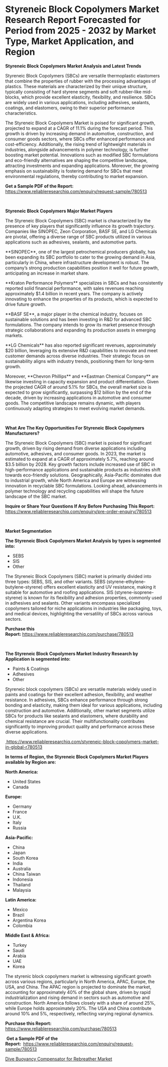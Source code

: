 <p><h1>Styreneic Block Copolymers Market Research Report Forecasted for Period from 2025 -  2032 by Market Type, Market Application, and Region</h1></p><p><strong>Styreneic Block Copolymers Market Analysis and Latest Trends</strong></p>
<p><p>Styreneic Block Copolymers (SBCs) are versatile thermoplastic elastomers that combine the properties of rubber with the processing advantages of plastics. These materials are characterized by their unique structure, typically consisting of hard styrene segments and soft rubber-like mid-blocks, which provide excellent elasticity, flexibility, and resilience. SBCs are widely used in various applications, including adhesives, sealants, coatings, and elastomers, owing to their superior performance characteristics.</p><p>The Styreneic Block Copolymers Market is poised for significant growth, projected to expand at a CAGR of 11.1% during the forecast period. This growth is driven by increasing demand in automotive, construction, and consumer goods sectors, where SBCs offer enhanced performance and cost-efficiency. Additionally, the rising trend of lightweight materials in industries, alongside advancements in polymer technology, is further boosting market potential. Innovations such as modified SBC formulations and eco-friendly alternatives are shaping the competitive landscape, attracting investments and expanding applications. Moreover, the growing emphasis on sustainability is fostering demand for SBCs that meet environmental regulations, thereby contributing to market expansion.</p></p>
<p><strong>Get a Sample PDF of the Report:&nbsp;</strong> <a href="https://www.reliableresearchiq.com/enquiry/request-sample/780513?utm_campaign=2927&utm_medium=2&utm_source=Github&utm_content=ia&utm_term=26032025&utm_id=styreneic-block-copolymers">https://www.reliableresearchiq.com/enquiry/request-sample/780513</a></p>
<p>&nbsp;</p>
<p><strong>Styreneic Block Copolymers Major Market Players</strong></p>
<p><p>The Styreneic Block Copolymers (SBC) market is characterized by the presence of key players that significantly influence its growth trajectory. Companies like SINOPEC, Zeon Corporation, BASF SE, and LG Chemicals are pivotal, offering a diverse range of SBC products utilized in various applications such as adhesives, sealants, and automotive parts.</p><p>**SINOPEC**, one of the largest petrochemical producers globally, has been expanding its SBC portfolio to cater to the growing demand in Asia, particularly in China, where infrastructure development is robust. The company’s strong production capabilities position it well for future growth, anticipating an increase in market share.</p><p>**Kraton Performance Polymers** specializes in SBCs and has consistently reported solid financial performance, with sales revenues reaching approximately $1.4 billion in recent years. The company is actively innovating to enhance the properties of its products, which is expected to drive future growth.</p><p>**BASF SE**, a major player in the chemical industry, focuses on sustainable solutions and has been investing in R&D for advanced SBC formulations. The company intends to grow its market presence through strategic collaborations and expanding its production assets in emerging markets.</p><p>**LG Chemicals** has also reported significant revenues, approximately $20 billion, leveraging its extensive R&D capabilities to innovate and meet customer demands across diverse industries. Their strategic focus on sustainability aligns with industry trends, positioning them for long-term growth.</p><p>Moreover, **Chevron Phillips** and **Eastman Chemical Company** are likewise investing in capacity expansion and product differentiation. Given the projected CAGR of around 5.1% for SBCs, the overall market size is expected to grow significantly, surpassing $12 billion by the end of the decade, driven by increasing applications in automotive and consumer goods. The competitive landscape remains dynamic, with players continuously adapting strategies to meet evolving market demands.</p></p>
<p>&nbsp;</p>
<p><strong>What Are The Key Opportunities For Styreneic Block Copolymers Manufacturers?</strong></p>
<p><p>The Styreneic Block Copolymers (SBC) market is poised for significant growth, driven by rising demand from diverse applications including automotive, adhesives, and consumer goods. In 2023, the market is estimated to expand at a CAGR of approximately 5.7%, reaching around $3.5 billion by 2028. Key growth factors include increased use of SBC in high-performance applications and sustainable products as industries shift towards eco-friendly solutions. Geographically, Asia-Pacific dominates due to industrial growth, while North America and Europe are witnessing innovation in recyclable SBC formulations. Looking ahead, advancements in polymer technology and recycling capabilities will shape the future landscape of the SBC market.</p></p>
<p><strong>Inquire or Share Your Questions If Any Before Purchasing This Report:</strong> <a href="https://www.reliableresearchiq.com/enquiry/pre-order-enquiry/780513?utm_campaign=2927&utm_medium=2&utm_source=Github&utm_content=ia&utm_term=26032025&utm_id=styreneic-block-copolymers">https://www.reliableresearchiq.com/enquiry/pre-order-enquiry/780513</a></p>
<p>&nbsp;</p>
<p><strong>Market Segmentation</strong></p>
<p><strong>The Styreneic Block Copolymers Market Analysis by types is segmented into:</strong></p>
<p><ul><li>SEBS</li><li>SIS</li><li>Other</li></ul></p>
<p><p>The Styreneic Block Copolymers (SBC) market is primarily divided into three types: SEBS, SIS, and other variants. SEBS (styrene-ethylene-butylene-styrene) offers excellent elasticity and UV resistance, making it suitable for automotive and roofing applications. SIS (styrene-isoprene-styrene) is known for its flexibility and adhesion properties, commonly used in adhesives and sealants. Other variants encompass specialized copolymers tailored for niche applications in industries like packaging, toys, and medical devices, highlighting the versatility of SBCs across various sectors.</p></p>
<p><strong>Purchase this Report:&nbsp;</strong><a href="https://www.reliableresearchiq.com/purchase/780513?utm_campaign=2927&utm_medium=2&utm_source=Github&utm_content=ia&utm_term=26032025&utm_id=styreneic-block-copolymers">https://www.reliableresearchiq.com/purchase/780513</a></p>
<p>&nbsp;</p>
<p><strong>The Styreneic Block Copolymers Market Industry Research by Application is segmented into:</strong></p>
<p><ul><li>Paints & Coatings</li><li>Adhesives</li><li>Other</li></ul></p>
<p><p>Styreneic block copolymers (SBCs) are versatile materials widely used in paints and coatings for their excellent adhesion, flexibility, and weather resistance. In adhesives, SBCs enhance performance through strong bonding and elasticity, making them ideal for various applications, including construction and automotive. Additionally, other market segments utilize SBCs for products like sealants and elastomers, where durability and chemical resistance are crucial. Their multifunctionality contributes significantly to improving product quality and performance across these diverse applications.</p></p>
<p><a href="https://www.reliableresearchiq.com/styreneic-block-copolymers-market-in-global-r780513?utm_campaign=2927&utm_medium=2&utm_source=Github&utm_content=ia&utm_term=26032025&utm_id=styreneic-block-copolymers">&nbsp;https://www.reliableresearchiq.com/styreneic-block-copolymers-market-in-global-r780513</a></p>
<p><strong>In terms of Region, the Styreneic Block Copolymers Market Players available by Region are:</strong></p>
<p>
    <p> <strong> North America: </strong>
        <ul>
            <li>United States</li>
            <li>Canada</li>
        </ul>
        </p> 
    <p> <strong> Europe: </strong>
        <ul>
            <li>Germany</li>
            <li>France</li>
            <li>U.K.</li>
            <li>Italy</li>
            <li>Russia</li>
        </ul>
        </p> 
    <p> <strong> Asia-Pacific: </strong>
        <ul>
            <li>China</li>
            <li>Japan</li>
            <li>South Korea</li>
            <li>India</li>
            <li>Australia</li>
            <li>China Taiwan</li>
            <li>Indonesia</li>
            <li>Thailand</li>
            <li>Malaysia</li>
        </ul>
        </p> 
    <p> <strong> Latin America: </strong>
        <ul>
            <li>Mexico</li>
            <li>Brazil</li>
            <li>Argentina Korea</li>
            <li>Colombia</li>
        </ul>
        </p> 
    <p> <strong> Middle East & Africa: </strong>
        <ul>
            <li>Turkey</li>
            <li>Saudi</li>
            <li>Arabia</li>
            <li>UAE</li>
            <li>Korea</li>
        </ul>
    </p>
    </p>
<p><p>The styrenic block copolymers market is witnessing significant growth across various regions, particularly in North America, APAC, Europe, the USA, and China. The APAC region is projected to dominate the market, accounting for approximately 40% of the global share, driven by rapid industrialization and rising demand in sectors such as automotive and construction. North America follows closely with a share of around 25%, while Europe holds approximately 20%. The USA and China contribute around 10% and 5%, respectively, reflecting varying regional dynamics.</p></p>
<p><strong>Purchase this Report: </strong><a href="https://www.reliableresearchiq.com/purchase/780513?utm_campaign=2927&utm_medium=2&utm_source=Github&utm_content=ia&utm_term=26032025&utm_id=styreneic-block-copolymers">https://www.reliableresearchiq.com/purchase/780513</a></p>
<p>&nbsp;<strong>Get a Sample PDF of the Report:&nbsp;&nbsp;</strong><a href="https://www.reliableresearchiq.com/enquiry/request-sample/780513?utm_campaign=2927&utm_medium=2&utm_source=Github&utm_content=ia&utm_term=26032025&utm_id=styreneic-block-copolymers">https://www.reliableresearchiq.com/enquiry/request-sample/780513</a></p>
<p><strong></strong></p>
<p><p><a href="https://github.com/vilehoaguy/Market-Research-Report-List-1/blob/main/dive-buoyancy-compensator-for-rebreather-market.md?utm_campaign=2927&utm_medium=2&utm_source=Github&utm_content=ia&utm_term=26032025&utm_id=styreneic-block-copolymers">Dive Buoyancy Compensator for Rebreather Market</a></p></p>